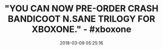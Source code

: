 ---
title: '"YOU CAN NOW PRE-ORDER CRASH BANDICOOT N.SANE TRILOGY FOR XBOXONE." - #xboxone'
name: Crash Bandicoot N. Sane Trilogy - Xbox One Standard Edition
date: '2018-03-09 05:25:16'
buy_now: >-
  https://www.amazon.com/Crash-Bandicoot-N-Sane-Trilogy-Standard/dp/B07B9QZX6H?psc=1&SubscriptionId=AKIAIA5RBQIWQVTCUEUQ&tag=coldcutdeals-20&linkCode=xm2&camp=2025&creative=165953&creativeASIN=B07B9QZX6H
description_markdown: |+
  Crash Bandicoot N. Sane Trilogy - Xbox One Standard Edition

    - Crash Bandicoot

    - Crash Bandicoot 2: Cortex Strikes Back

    - Crash Bandicoot Warped

tweet_id_str: '971980212652015618'
price: $39.99
you_save: ''
asin: B07B9QZX6H
image: 'https://images-na.ssl-images-amazon.com/images/I/6195HkK1FvL.jpg'

---